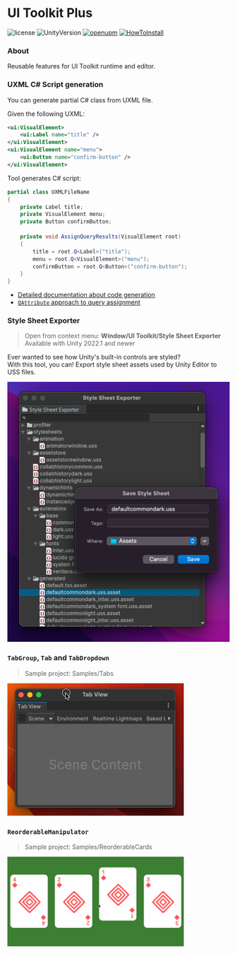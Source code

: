 # UI Toolkit Plus
![license](https://img.shields.io/github/license/ErnSur/UI-Toolkit-Plus)
![UnityVersion](https://img.shields.io/static/v1?label=unity&message=2021.3%2B&color=blue&style=flat&logo=Unity)
[![openupm](https://img.shields.io/npm/v/com.quickeye.ui-toolkit-plus?label=openupm&registry_uri=https://package.openupm.com)](https://openupm.com/packages/com.quickeye.ui-toolkit-plus/)
[![HowToInstall](https://img.shields.io/badge/-How%20To%20Install-gray)](https://docs.unity3d.com/Manual/upm-ui-giturl.html)
### About
Reusable features for UI Toolkit runtime and editor.


### UXML C# Script generation

You can generate partial C# class from UXML file. 

Given the following UXML:
```xml
<ui:VisualElement>
    <ui:Label name="title" />
</ui:VisualElement>
<ui:VisualElement name="menu">
    <ui:Button name="confirm-button" />
</ui:VisualElement>
```
Tool generates C# script:
```csharp
partial class UXMLFileName
{
    private Label title;
    private VisualElement menu;
    private Button confirmButton;

    private void AssignQueryResults(VisualElement root)
    {
        title = root.Q<Label>("title");
        menu = root.Q<VisualElement>("menu");
        confirmButton = root.Q<Button>("confirm-button");
    }
}
```

- [Detailed documentation about code generation](Documentation~/UxmlCodeGeneration.md)  
- [`QAttribute` approach to query assignment](Documentation~/QAttribute.md)

### Style Sheet Exporter
> Open from context menu: __Window/UI Toolkit/Style Sheet Exporter__  
> Available with Unity 2022.1 and newer

Ever wanted to see how Unity's built-in controls are styled?  
With this tool, you can! Export style sheet assets used by Unity Editor to USS files.

![Style Sheet Exporter Window](Documentation~/style-sheet-exporter.png)

### `TabGroup`, `Tab` and `TabDropdown`
> Sample project: Samples/Tabs

![](Documentation~/tabs.gif)

### `ReorderableManipulator`
> Sample project: Samples/ReorderableCards

<img src="Documentation~/reorderable.gif" width="400">

